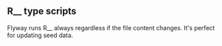 ## R__ type scripts

Flyway runs R__ always regardless if the file content changes. It's perfect for updating
seed data.